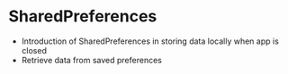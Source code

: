 # SharedPreferences
- Introduction of SharedPreferences in storing data locally when app is closed
- Retrieve data from saved preferences
